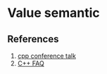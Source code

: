 # Value semantic
## References
1. [cpp conference talk](https://github.com/CppCon/CppCon2022/blob/main/Presentations/Back-to-Basics-Value-Semantics-Klaus-Iglberger-CppCon-2022.pdf)
2. [C++ FAQ](https://isocpp.org/wiki/faq/value-vs-ref-semantics)